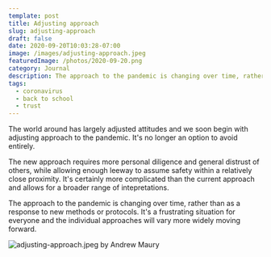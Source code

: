 ```yaml
---
template: post
title: Adjusting approach
slug: adjusting-approach
draft: false
date: 2020-09-20T10:03:28-07:00
image: /images/adjusting-approach.jpeg
featuredImage: /photos/2020-09-20.png
category: Journal
description: The approach to the pandemic is changing over time, rather than as a response to new methods or protocols. It's a frustrating situation for everyone and the individual approaches will vary more widely moving forward.
tags:
  - coronavirus
  - back to school
  - trust
---
```

The world around has largely adjusted attitudes and we soon begin with adjusting approach to the pandemic. It's no longer an option to avoid entirely.

The new approach requires more personal diligence and general distrust of others, while allowing enough leeway to assume safety within a relatively close proximity. It's certainly more complicated than the current approach and allows for a broader range of intepretations.

The approach to the pandemic is changing over time, rather than as a response to new methods or protocols. It's a frustrating situation for everyone and the individual approaches will vary more widely moving forward.

![adjusting-approach.jpeg by Andrew Maury](/images/adjusting-approach.jpeg)
